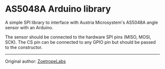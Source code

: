 AS5048A Arduino library
=======================

A simple SPI library to interface with Austria Microsystem's AS5048A angle sensor with an Arduino.

The sensor should be connected to the hardware SPI pins (MISO, MOSI, SCK). The CS pin can be connected to any GPIO pin but should be passed to the constructor.

---

Original author: [ZoetropeLabs](https://github.com/ZoetropeLabs/AS5048A-Arduino)
